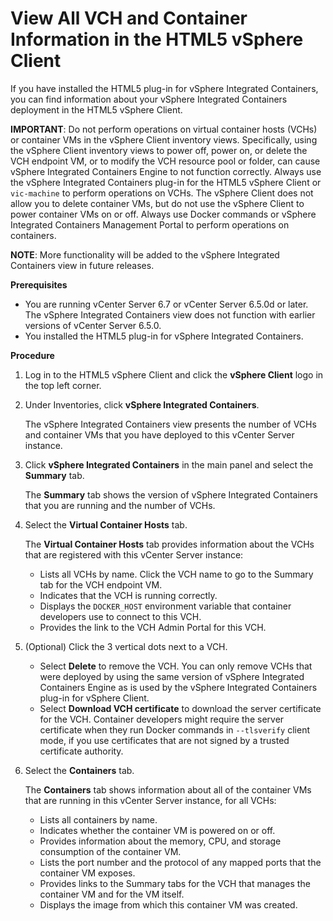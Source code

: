 # View All VCH and Container Information in the HTML5 vSphere Client #

If you have installed the HTML5 plug-in for vSphere Integrated Containers, you can find information about your vSphere Integrated Containers deployment in the HTML5 vSphere Client.

**IMPORTANT**: Do not perform operations on virtual container hosts (VCHs) or container VMs in the vSphere Client inventory views. Specifically, using the vSphere Client inventory views to power off, power on, or delete the VCH endpoint VM, or to modify the VCH resource pool or folder, can cause vSphere Integrated Containers Engine to not function correctly. Always use the vSphere Integrated Containers plug-in for the HTML5 vSphere Client or `vic-machine` to perform operations on VCHs. The vSphere Client does not allow you to delete container VMs, but do not use the vSphere Client to power container VMs on or off. Always use Docker commands or vSphere Integrated Containers Management Portal to perform operations on containers.

**NOTE**: More functionality will be added to the vSphere Integrated Containers view in future releases.

**Prerequisites**

- You are running vCenter Server 6.7 or vCenter Server 6.5.0d or later. The vSphere Integrated Containers view does not function with earlier versions of vCenter Server 6.5.0.
- You installed the HTML5 plug-in for vSphere Integrated Containers.

**Procedure**

1. Log in to the HTML5 vSphere Client and click the **vSphere Client** logo in the top left corner.
2. Under Inventories, click **vSphere Integrated Containers**.

    The vSphere Integrated Containers view presents the number of VCHs and container VMs that you have deployed to this vCenter Server instance.

3. Click **vSphere Integrated Containers** in the main panel and select the **Summary** tab.

    The **Summary** tab shows the version of vSphere Integrated Containers that you are running and the number of VCHs.
4. Select the **Virtual Container Hosts** tab. 

    The **Virtual Container Hosts** tab provides information about the VCHs that are registered with this vCenter Server instance: 

    - Lists all VCHs by name. Click the VCH name to go to the Summary tab for the VCH endpoint VM.
    - Indicates that the VCH is running correctly.
    - Displays the `DOCKER_HOST` environment variable that container developers use to connect to this VCH.
    - Provides the link to the VCH Admin Portal for this VCH.
5. (Optional) Click the 3 vertical dots next to a VCH.

    - Select **Delete** to remove the VCH. You can only remove VCHs that were deployed by using the same version of vSphere Integrated Containers Engine as is used by the vSphere Integrated Containers plug-in for vSphere Client.  
    - Select **Download VCH certificate** to download the server certificate for the VCH. Container developers might require the server certificate when they run Docker commands in `--tlsverify` client mode, if you use certificates that are not signed by a trusted certificate authority. 
5. Select the **Containers** tab.

    The **Containers** tab shows information about all of the container VMs that are running in this vCenter Server instance, for all VCHs:

    - Lists all containers by name.
    - Indicates whether the container VM is powered on or off.
    - Provides information about the memory, CPU, and storage consumption of the container VM.
    - Lists the port number and the protocol of any mapped ports that the container VM exposes.
    - Provides links to the Summary tabs for the VCH that manages the container VM and for the VM itself.
    - Displays the image from which this container VM was created.




